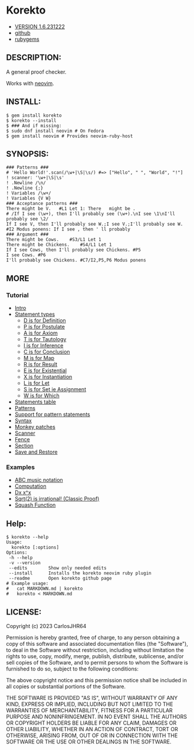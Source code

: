 # Korekto

* [VERSION 1.6.231222](https://github.com/carlosjhr64/korekto/releases)
* [github](https://www.github.com/carlosjhr64/korekto)
* [rubygems](https://rubygems.org/gems/korekto)

## DESCRIPTION:

A general proof checker.

Works with [neovim](https://github.com/neovim/neovim).

## INSTALL:
```shell
$ gem install korekto
$ korekto --install
$ ### And if missing:
$ sudo dnf install neovim # On Fedora
$ gem install neovim # Provides neovim-ruby-host
```
## SYNOPSIS:
```korekto
### Patterns ###
# 'Hello World!'.scan(/\w+|\S|\s/) #=> ["Hello", " ", "World", "!"]
! scanner: '\w+|\S|\s'
! .Newline /\n/
! .Newline {;}
! Variables /\w+/
! Variables {V W}
### Acceptance patterns ###
There might be V.	#L1 Let 1: There   might be .
# /If I see (\w+), then I'll probably see (\w+).\nI see \1\nI'll probably see \2/
If I see V, then I'll probably see W.;I see V.;I'll probably see W.	#I2 Modus ponens: If I see , then ' ll probably
### Argument ###
There might be Cows.	#S3/L1 Let 1
There might be Chickens.	#S4/L1 Let 1
If I see Cows, then I'll probably see Chickens.	#P5
I see Cows.	#P6
I'll probably see Chickens.	#C7/I2,P5,P6 Modus ponens
```
## MORE

### Tutorial

* [Intro](examples/Tutorial.md)
* [Statement types](examples/Tutorial.md#Statement-types)
  * [D is for Definition](examples/Tutorial.md#D-is-for-Definition)
  * [P is for Postulate](examples/Tutorial.md#P-is-for-Postulate)
  * [A is for Axiom](examples/Tutorial.md#A-is-for-Axiom)
  * [T is for Tautology](examples/Tutorial.md#T-is-for-Tautology)
  * [I is for Inference](examples/Tutorial.md#I-is-for-Inference)
  * [C is for Conclusion](examples/Tutorial.md#C-is-for-Conclusion)
  * [M is for Map](examples/Tutorial.md#M-is-for-Map)
  * [R is for Result](examples/Tutorial.md#R-is-for-Result)
  * [E is for Existential](examples/Tutorial.md#E-is-for-Existential)
  * [X is for Instantiation](examples/Tutorial.md#X-is-for-Instantiation)
  * [L is for Let](examples/Tutorial.md#L-is-for-Let)
  * [S is for Set ie Assignment](examples/Tutorial.md#S-is-for-Set-ie-Assignment)
  * [W is for Which](examples/Tutorial.md#W-is-for-Which)
* [Statements table](examples/Tutorial.md#Statements-table)
* [Patterns](examples/Tutorial.md#Patterns)
* [Support for pattern statements](examples/Tutorial.md#Support-for-pattern-statements)
* [Syntax](examples/Tutorial.md#Syntax)
* [Monkey patches](examples/Tutorial.md#Monkey-patches)
* [Scanner](examples/Tutorial.md#Scanner)
* [Fence](examples/Tutorial.md#Fence)
* [Section](examples/Tutorial.md#Section)
* [Save and Restore](examples/Tutorial.md#Save-and-Restore)

### Examples

* [ABC music notation](examples/ABC.md)
* [Computation](examples/Computation.md)
* [Dx x^x](examples/Dxx.md)
* [Sqrt(2) is irrational! (Classic Proof)](examples/Sqrt2.md)
* [Squash Function](examples/Squash.md)

## Help:
```shell
$ korekto --help
Usage:
  korekto [:options]
Options:
 -h --help
 -v --version
 --edits     	Show only needed edits
 --install   	Installs the korekto neovim ruby plugin
 --readme    	Open korekto github page
# Example usage:
#   cat MARKDOWN.md | korekto
#   korekto < MARKDOWN.md
```
## LICENSE:

Copyright (c) 2023 CarlosJHR64

Permission is hereby granted, free of charge,
to any person obtaining a copy of this software and
associated documentation files (the "Software"),
to deal in the Software without restriction,
including without limitation the rights
to use, copy, modify, merge, publish, distribute, sublicense, and/or sell
copies of the Software, and
to permit persons to whom the Software is furnished to do so,
subject to the following conditions:

The above copyright notice and this permission notice
shall be included in all copies or substantial portions of the Software.

THE SOFTWARE IS PROVIDED "AS IS",
WITHOUT WARRANTY OF ANY KIND, EXPRESS OR IMPLIED,
INCLUDING BUT NOT LIMITED TO THE WARRANTIES OF MERCHANTABILITY,
FITNESS FOR A PARTICULAR PURPOSE AND NONINFRINGEMENT.
IN NO EVENT SHALL THE AUTHORS OR COPYRIGHT HOLDERS BE LIABLE FOR ANY CLAIM,
DAMAGES OR OTHER LIABILITY, WHETHER IN AN ACTION OF CONTRACT,
TORT OR OTHERWISE, ARISING FROM, OUT OF OR IN CONNECTION WITH
THE SOFTWARE OR THE USE OR OTHER DEALINGS IN THE SOFTWARE.
